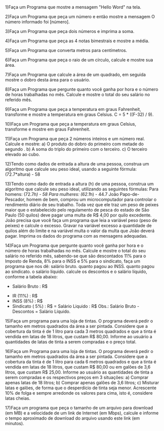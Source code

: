 1)Faça um Programa que mostre a mensagem "Hello Word" na tela.

2)Faça um Programa que peça um número e então mostre a mensagem O número informado foi [número].

3)Faça um Programa que peça dois números e imprima a soma.

4)Faça um Programa que peça as 4 notas bimestrais e mostre a média.

5)Faça um Programa que converta metros para centímetros.

6)Faça um Programa que peça o raio de um círculo, calcule e mostre sua área.

7)Faça um Programa que calcule a área de um quadrado, em seguida mostre o dobro desta área para o usuário.

8)Faça um Programa que pergunte quanto você ganha por hora e o número de horas trabalhadas no mês. Calcule e mostre o total do seu salário no referido mês.

9)Faça um Programa que peça a temperatura em graus Fahrenheit, transforme e mostre a temperatura em graus Celsius.
C = 5 * ((F-32) / 9).

10)Faça um Programa que peça a temperatura em graus Celsius, transforme e mostre em graus Fahrenheit.

11)Faça um Programa que peça 2 números inteiros e um número real. Calcule e mostre:
a) O produto do dobro do primeiro com metade do segundo .
b) A soma do triplo do primeiro com o terceiro.
c) O terceiro elevado ao cubo.

12)Tendo como dados de entrada a altura de uma pessoa, construa um algoritmo que calcule seu peso ideal, usando a seguinte fórmula: (72.7*altura) - 58

13)Tendo como dado de entrada a altura (h) de uma pessoa, construa um algoritmo que calcule seu peso ideal, utilizando as seguintes fórmulas:
Para homens: (72.7*h) - 58
Para mulheres: (62.1*h) - 44.7
João Papo-de-Pescador, homem de bem, comprou um microcomputador para controlar o rendimento diário de seu trabalho. Toda vez que ele traz um peso de peixes maior que o estabelecido pelo regulamento de pesca do estado de São Paulo (50 quilos) deve pagar uma multa de R$ 4,00 por quilo excedente. João precisa que você faça um programa que leia a variável peso (peso de peixes) e calcule o excesso. Gravar na variável excesso a quantidade de quilos além do limite e na variável multa o valor da multa que João deverá pagar. Imprima os dados do programa com as mensagens adequadas.

14)Faça um Programa que pergunte quanto você ganha por hora e o número de horas trabalhadas no mês. Calcule e mostre o total do seu salário no referido mês, sabendo-se que são descontados 11% para o Imposto de Renda, 8% para o INSS e 5% para o sindicato, faça um programa que nos dê:
salário bruto.
quanto pagou ao INSS.
quanto pagou ao sindicato.
o salário líquido.
calcule os descontos e o salário líquido, conforme a tabela abaixo:
+ Salário Bruto : R$
- IR (11%) : R$
- INSS (8%) : R$
- Sindicato ( 5%) : R$
= Salário Liquido : R$
Obs.: Salário Bruto - Descontos = Salário Líquido.

15)Faça um programa para uma loja de tintas. O programa deverá pedir o tamanho em metros quadrados da área a ser pintada. Considere que a cobertura da tinta é de 1 litro para cada 3 metros quadrados e que a tinta é vendida em latas de 18 litros, que custam R$ 80,00. Informe ao usuário a quantidades de latas de tinta a serem compradas e o preço total.

16)Faça um Programa para uma loja de tintas. O programa deverá pedir o tamanho em metros quadrados da área a ser pintada. Considere que a cobertura da tinta é de 1 litro para cada 6 metros quadrados e que a tinta é vendida em latas de 18 litros, que custam R$ 80,00 ou em galões de 3,6 litros, que custam R$ 25,00.
Informe ao usuário as quantidades de tinta a serem compradas e os respectivos preços em 3 situações:
a) Comprar apenas latas de 18 litros;
b) Comprar apenas galões de 3,6 litros;
c) Misturar latas e galões, de forma que o desperdício de tinta seja menor. Acrescente 10% de folga e sempre arredonde os valores para cima, isto é, considere latas cheias.

17)Faça um programa que peça o tamanho de um arquivo para download (em MB) e a velocidade de um link de Internet (em Mbps), calcule e informe o tempo aproximado de download do arquivo usando este link (em minutos).
